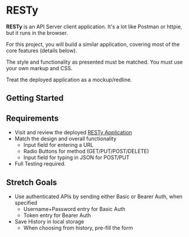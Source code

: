 # RESTy

**RESTy** is an API Server client application. It's a lot like Postman or httpie, but it runs in the browser.

For this project, you will build a similar application, covering most of the core features (details below).

The style and functionality as presented must be matched. You must use your own markup and CSS.

Treat the deployed application as a mockup/redline.

## Getting Started

## Requirements

- Visit and review the deployed [RESTy Application](https://rest-less.netlify.app/)
- Match the design and overall functionality
  - Input field for entering a URL
  - Radio Buttons for method (GET/PUT/POST/DELETE)
  - Input field for typing in JSON for POST/PUT
- Full Testing required.

## Stretch Goals

- Use authenticated APIs by sending either Basic or Bearer Auth, when specified
  - Username+Password entry for Basic Auth
  - Token entry for Bearer Auth
- Save History in local storage
  - When choosing from history, pre-fill the form
